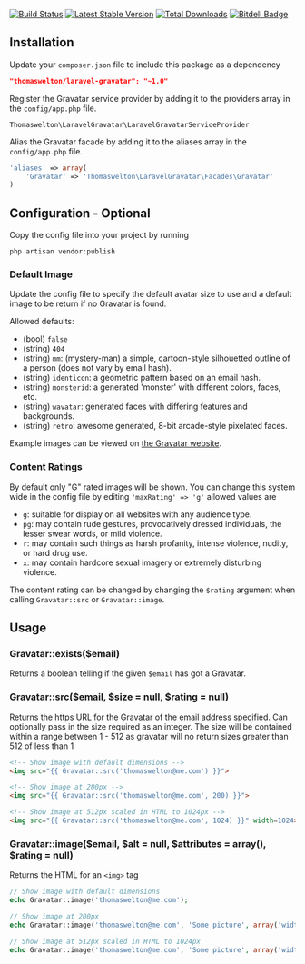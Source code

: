 [![Build Status](https://travis-ci.org/thomaswelton/laravel-gravatar.png?branch=master)](https://travis-ci.org/thomaswelton/laravel-gravatar)
[![Latest Stable Version](https://poser.pugx.org/thomaswelton/laravel-gravatar/v/stable.png)](https://packagist.org/packages/thomaswelton/laravel-gravatar)
[![Total Downloads](https://poser.pugx.org/thomaswelton/laravel-gravatar/downloads.png)](https://packagist.org/packages/thomaswelton/laravel-gravatar)
[![Bitdeli Badge](https://d2weczhvl823v0.cloudfront.net/thomaswelton/laravel-gravatar/trend.png)](https://bitdeli.com/free "Bitdeli Badge")


## Installation

Update your `composer.json` file to include this package as a dependency
```json
"thomaswelton/laravel-gravatar": "~1.0"
```

Register the Gravatar service provider by adding it to the providers array in the `config/app.php` file.
```
Thomaswelton\LaravelGravatar\LaravelGravatarServiceProvider
```

Alias the Gravatar facade by adding it to the aliases array in the `config/app.php` file.
```php
'aliases' => array(
	'Gravatar' => 'Thomaswelton\LaravelGravatar\Facades\Gravatar'
)
```

## Configuration - Optional

Copy the config file into your project by running
```
php artisan vendor:publish
```

### Default Image

Update the config file to specify the default avatar size to use and a default image to be return if no Gravatar is found.

Allowed defaults:
- (bool)   `false`
- (string) `404`
- (string) `mm`: (mystery-man) a simple, cartoon-style silhouetted outline of a person (does not vary by email hash).
- (string) `identicon`: a geometric pattern based on an email hash.
- (string) `monsterid`: a generated 'monster' with different colors, faces, etc.
- (string) `wavatar`: generated faces with differing features and backgrounds.
- (string) `retro`: awesome generated, 8-bit arcade-style pixelated faces.

Example images can be viewed on [the Gravatar website](https://gravatar.com/site/implement/images/).

### Content Ratings

By default only "G" rated images will be shown. You can change this system wide in the config file by editing `'maxRating' => 'g'` allowed values are
- `g`: suitable for display on all websites with any audience type.
- `pg`: may contain rude gestures, provocatively dressed individuals, the lesser swear words, or mild violence.
- `r`: may contain such things as harsh profanity, intense violence, nudity, or hard drug use.
- `x`: may contain hardcore sexual imagery or extremely disturbing violence.

The content rating can be changed by changing the `$rating` argument when calling `Gravatar::src` or `Gravatar::image`.


## Usage

### Gravatar::exists($email)
Returns a boolean telling if the given `$email` has got a Gravatar.

### Gravatar::src($email, $size = null, $rating = null)

Returns the https URL for the Gravatar of the email address specified.
Can optionally pass in the size required as an integer. The size will be contained within a range between 1 - 512 as gravatar will no return sizes greater than 512 of less than 1

```html
<!-- Show image with default dimensions -->
<img src="{{ Gravatar::src('thomaswelton@me.com') }}">

<!-- Show image at 200px -->
<img src="{{ Gravatar::src('thomaswelton@me.com', 200) }}">

<!-- Show image at 512px scaled in HTML to 1024px -->
<img src="{{ Gravatar::src('thomaswelton@me.com', 1024) }}" width=1024>
```

### Gravatar::image($email, $alt = null, $attributes = array(), $rating = null)

Returns the HTML for an `<img>` tag

```php
// Show image with default dimensions
echo Gravatar::image('thomaswelton@me.com');

// Show image at 200px
echo Gravatar::image('thomaswelton@me.com', 'Some picture', array('width' => 200, 'height' => 200));

// Show image at 512px scaled in HTML to 1024px
echo Gravatar::image('thomaswelton@me.com', 'Some picture', array('width' => 1024, 'height' => 1024));
```
